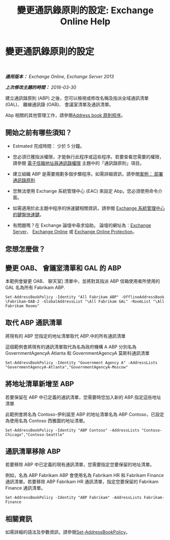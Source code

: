 ﻿---
title: '變更通訊錄原則的設定: Exchange Online Help'
TOCTitle: 變更通訊錄原則的設定
ms:assetid: ba1ca350-71c2-4c60-a612-33bfa9320b5e
ms:mtpsurl: https://technet.microsoft.com/zh-tw/library/Hh529941(v=EXCHG.150)
ms:contentKeyID: 50474051
ms.date: 05/23/2018
mtps_version: v=EXCHG.150
ms.translationtype: MT
---

# 變更通訊錄原則的設定

 

_**適用版本：** Exchange Online, Exchange Server 2013_

_**上次修改主題的時間：** 2016-03-30_

建立通訊錄原則 (ABP) 之後，您可以檢視或修改名稱及指派全域通訊清單 (GAL)、 離線通訊錄 (OAB)、 會議室清單及通訊清單。

Abp 相關的其他管理工作，請參閱[Address book 原則程序](address-book-policy-procedures-exchange-2013-help.md)。

## 開始之前有哪些須知？

  - Estmated 完成時間： 少於 5 分鐘。

  - 您必須已獲指派權限，才能執行此程序或這些程序。若要查看您需要的權限，請參閱 [電子信箱地址與通訊錄權限](email-address-and-address-book-permissions-exchange-2013-help.md) 主題中的「通訊錄原則」項目。

  - 建立組織 ABP 是需要規劃多個步驟程序。如需詳細資訊，請參閱[案例： 部署通訊錄原則](scenario-deploying-address-book-policies-exchange-2013-help.md)

  - 您無法使用 Exchange 系統管理中心 (EAC) 來設定 Abp。您必須使用命令介面。

  - 如需適用於此主題中程序的快速鍵相關資訊，請參閱 [Exchange 系統管理中心的鍵盤快速鍵](keyboard-shortcuts-in-the-exchange-admin-center-exchange-online-protection-help.md)。

  - 有問題嗎？在 Exchange 論壇中尋求協助。 論壇的網址為：[Exchange Server](https://go.microsoft.com/fwlink/p/?linkid=60612)、 [Exchange Online](https://go.microsoft.com/fwlink/p/?linkid=267542) 或 [Exchange Online Protection](https://go.microsoft.com/fwlink/p/?linkid=285351)。

## 您想怎麼做？

## 變更 OAB、 會議室清單和 GAL 的 ABP

本範例會變更 OAB、 聊天室\] 清單中，並將對其指派 ABP 信箱使用者所使用的 GAL 名為所有 Fabrikam ABP.

    Set-AddressBookPolicy -Identity "All Fabrikam ABP" -OfflineAddressBook \Fabrikam-OAB-2 -GlobalAddressList "\All Fabrikam GAL" -RoomList "\All Fabrikam Rooms"

## 取代 ABP 通訊清單

將現有的 ABP 您指定的地址清單取代 ABP.中的所有通訊清單

這個範例會將現有的通訊清單取代為名為政府機構 A ABP 分別名為 GovernmentAgencyA Atlanta 和 GovernmentAgencyA 莫斯科通訊清單

    Set-AddressBookPolicy -Identity "Government Agency A" -AddressLists "GovernmentAgencyA-Atlanta","GovernmentAgencyA-Moscow"

## 將地址清單新增至 ABP

若要保留在 ABP 中已定義的通訊清單，您需要時您加入新的 ABP.指定這些地址清單

此範例會將名為 Contoso-伊利諾至 ABP 的地址清單名為 ABP Contoso，已設定為使用名為 Contoso 西雅圖的地址清單。

    Set-AddressBookPolicy -Identity "ABP Contoso" -AddressLists "Contoso-Chicago","Contoso-Seattle"

## 通訊清單移除 ABP

若要移除 ABP 中已定義的現有通訊清單，您需要指定您要保留的地址清單。

例如，名為 ABP Fabrikam ABP 會使用名為 Fabrikam HR 和 Fabrikam Finance 通訊清單。若要移除 ABP Fabrikam HR 通訊清單，指定您要保留的 Fabrikam Finance 通訊清單。

    Set-AddressBookPolicy -Identity "ABP Fabrikam" -AddressLists Fabrikam-Finance

## 相關資訊

如需詳細的語法及參數資訊，請參閱[Set-AddressBookPolicy](https://technet.microsoft.com/zh-tw/library/hh529945\(v=exchg.150\))。

